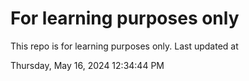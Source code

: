 # For learning purposes only
This repo is for learning purposes only.
Last updated at

Thursday, May 16, 2024 12:34:44 PM

